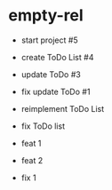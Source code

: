 # empty-rel

- start project #5
- create ToDo List #4
- update ToDo #3
- fix update ToDo #1

- reimplement ToDo List
- fix ToDo list

- feat 1
- feat 2
- fix 1
